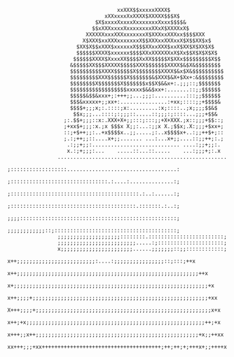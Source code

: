                                                                                                
                                       xxXXX$$xxxxxXXXX$                                       
                                   xXXxxxxXxXXXX$XXXXX$$$X$                                    
                                $X$xxxxXxxxxXxxxxxxxXxxx$$$$&                                  
                               $$xXXXxxxxXxxxxxxxxXXxX$XXXXxX$                                 
                             XXXXXXxxxXXXxxxxxxxX$XXXxxXXXxx$$$$XXX                            
                            X$XXX$xxXXXxxxxxxxX$$XXXxxXXXxxX$X$$XX$x$                          
                          $XX$X$$xXXX$xxxxxxX$$$XXxxXXX$xxX$XX$X$XX$X$                         
                          $$$$$$XXXX$xxxxxx$$$$XXxXXXXXXxX$Xx$$X$X$X$X$                        
                         $$$$$$XXXX$XxxxXX$$$$XxXX$$$$$X$XXx$$$$$$$$$X$$                       
                        &$$$$$XX$$$XXXXX$$$$$XXX$$$$$$$XXXX$&$X&$$$$$$$$                       
                        $$$$$$$$$$XXXX$$$$$$X$$$$$$$$XXXX$&x$X&$$$$$$$$$$                      
                        $$$$$$$$$XXX$$$$$$X$$$$$$$&$XXX$&X+$Xx+:&$$$$$$$$                      
                        $$$$$$$$X$$$$$$$X$$$$$$$x$$X$&&x+:.;;;::;$$$$$$$                       
                        $$$$$$$$$$$$$$$$$$xxxxx$&&$xx+:.......::;;$$$$$$                       
                        $$$$$&$$&xxx+;:+++;;...;;;:..........:::;;$$$$$$                       
                        $$$&xxxxx+;;xx+:...............:+xx;::::;;+$$$$&                       
                        $$$$+;;;x;:.::::;x:.........:x;::::..;x;;;;$$&$                        
                         $$x;;;...::::;:;;;::.....::;;;:;::::...;;;+$$&                        
                      ;:.$$+;;;::x:.XXX+X+;;:::;:::;;+X+XXX.;x::;;;+$$::;                      
                      ;+xx$+;;;:x.;x $$$x X;;:...:;;x X.;$$x;.X:;;;+$xx+;                      
                      ::;+$++;;:..+x$$$$x..;;.....;:..x$$$$x+..:;;++$+;::                      
                      ;.:;++;;::....x+;;....... ...:...x+;;....::;;++;:.;                      
                       .:;;+;;:............................ ....:;;+;;:.                       
                       x.:;+;;;:...    .....::...::.....    ...:;;;+;:.x                       
                    ......................................................                     
                    ;::::::::::::::::::...................................:                    
                    ;:::::::::::::::::::::::::::::::.:....:..............:;                    
                    ;:::::::::::::::::::::::::::::::::::::::::.:..:......:;                    
                    ;::::::::::::::::::::::::::::::::::::::::.:::::::.:..:;                    
                    ;;;;::::::::::::::::::::::::::::::::::::::::::::::::::;                    
                    ;;;;;;;;;;;;::;:::::::::::::::::::::::::::::::::::::::;                    
                    ;;;;;;;;;;;;;;;;;;;;::::::::.::::::::::::::::::::::::;                     
                    ;;;;;;;;;;;;;;;;;;;;;;;;;.....:;:::::::::::::::::::::;                     
                    x;;;;;;;;;;;;;;;;;;;;;;;......;;;;;;;::;;::::::::::::;                     
                 x++;;;;;;;;;;;;;;;;;;;;;;;;;:....:;;;;;;;;;;;;;;;;::;:::;++x                  
               x++;;;;;;;;;;;;;;;;;;;;;;;;;;;;;;;;;;;;;;;;;;;;;;;;;;;;;;;;;;++x                
              x+;;;;;;;;;;;;;;;;;;;;;;;;;;;;;;;;;;;;;;;;;;;;;;;;;;;;;;;;;;;;;;+x               
              x++;;;;+;;;;;;;;;;;;;;;;;;;;;;;;;;;;;;;;;;;;;;;;;;;;;;;;;;;;;;;;+xx              
             X+++;;;;+;;;;;;;;;;;;;;;;;;;;;;;;;;;;;;;;;;;;;;;;;;;;;;;;;;;;;;;;x+x              
             x++;+x;;;;;;;;;;;;;;;;;;;;;;;;;;;;;;;;;;;;;;;;;;;;;;;;;;;;;;;;;++;+x              
             x+++;;x++;;;;;;;;;;;;;;;;;;;;;;;;;;;;;;;;;;;;;;;;;;;;;;;;;;;;+x;;++xx             
            xx+++;;;+xx++++++++++++++++++++++++++++++++++++++;++;++;+;+++x+;;++++x
